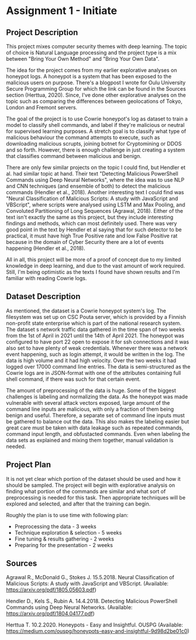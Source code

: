 # Assignment 1 - Initiate

## Project Description
This project mixes computer security themes with deep learning. 
The topic of choice is Natural Language processing and the project type is a mix between "Bring Your Own Method"
and "Bring Your Own Data".

The idea for the project comes from my earlier explorative analyses on honeypot logs. A honeypot is
a system that has been exposed to the malicious users on purpose. There's a blogpost I wrote for Oulu University Secure Programming Group
for which the link can be found in the Sources section (Herttua, 2020). Since, I've done other explorative analyses on the topic
such as comparing the differences between geolocations of Tokyo, London and Fremont servers.

The goal of the project is to use Cowrie honeypot's log as dataset to train a model to classify 
shell commands, and label if they're malicious or neutral for supervised learning purposes. 
A stretch goal is to classify what type of malicious behaviour the command attempts to execute,
such as downloading malicious scrupts, joining botnet for Cryptomining or DDOS and so forth.
However, there is enough challenge in just creating a system that classifies command between malicious and benign.

There are only few similar projects on the topic I could find, but Hendler et al. had similar topic at hand. 
Their text "Detecting Malicious PowerShell Commands using Deep Neural Networks", where the idea
was to use NLP and CNN techniques (and ensemble of both) to detect the malicious commands (Hendler et al., 2018).
Another interesting text I could find was "Neural Classification of Malicious Scripts: A study with
JavaScript and VBScript", where scripts were analysed using LSTM and Max Pooling, and 
Convoluted Partitioning of Long Sequences (Agrawal, 2018). Either of the text isn't exactly the same
as this project, but they include interesting findings and methods, which can most definitely used.
There was very good point in the text by Hendler et al saying that for such detector to be practical,
it must have high True Positive rate and low False Positive rat because in the domain of Cyber Security 
there are a lot of events happening (Hendler et al., 2018).

All in all, this project will be more of a proof of concept due to my limited knowledge in deep learning,
and due to the vast amount of work required. Still, I'm being optimistic as the texts I found have shown 
results and I'm familiar with reading Cowrie logs.


## Dataset Description
As mentioned, the dataset is a Cowrie honeypot system's log. The filesystem was set up on CSC Pouta server,
which is provided by a Finnish non-profit state enterprise which is part of the national research system.
The dataset s network traffic data gathered in the time span of two weeks from the 1st of April in 2021 until the
14th of April 2021. The honeypot was configured to have port 22 open to expose it for ssh connections and it was also set
to have plenty of weak credentials. Whenever there was a network event happening, such as login attempt, it would be written
in the log. The data is high volume and it had high velocity. Over the two weeks it had logged over 17000 command line entries.
The data is semi-structured as the Cowrie logs are in JSON-format with one of the attributes containing full shell command,
if there was such for that certain event.

The amount of preprocessing of the data is huge. Some of the biggest challenges is labeling and normalizing the data.
As the honeypot was made vulnerable with several attack vectors exposed, large amount of the command line inputs are malicious,
with only a fraction of them being benign and useful. Therefore, a separate set of command line inputs must be gathered to
balance out the data. This also makes the labeling easier but great care must be taken with data leakage such as repeated commands,
command input length, and obfustacted commands. Even when labeling the data sets as explained and mixing them together, 
manual validation is needed. 

## Project Plan
It is not yet clear which portion of the dataset should be used and how it should be sampled. The project will begin with
explorative analysis on finding what portion of the commands are similar and what sort of preprocessing is needed for this task. 
Then appropriate techniques will be explored and selected, and after that the training can begin.

Roughly the plan is to use time with following plan:
- Preprocessing the data             - 3 weeks 
- Technique exploration & selection  - 5 weeks
- Fine tuning & results gathering    - 2 weeks
- Preparing for the presentation     - 2 weeks


## Sources

Agrawal R., McDonald G., Stokes J. 15.5.2018. Neural Classification of Malicious Scripts: A study with
JavaScript and VBScript. (Available: https://arxiv.org/pdf/1805.05603.pdf)

Hendler D., Kels S., Rubin A. 14.4.2018. Detecting Malicious PowerShell Commands using Deep Neural Networks.
(Available: https://arxiv.org/pdf/1804.04177.pdf)

Herttua T. 10.2.2020. Honeypots - Easy and Insightful. OUSPG 
(Available: https://medium.com/ouspg/honeypots-easy-and-insightful-9d98d2be01c0)

